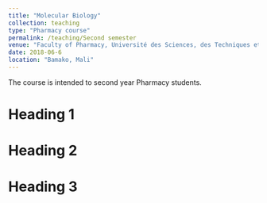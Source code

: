 ```yaml
---
title: "Molecular Biology"
collection: teaching
type: "Pharmacy course"
permalink: /teaching/Second semester
venue: "Faculty of Pharmacy, Université des Sciences, des Techniques et des Technologies de Bamako"
date: 2018-06-6
location: "Bamako, Mali"
---
```


The course is intended to second year Pharmacy students.


Heading 1
======

Heading 2
======

Heading 3
======
